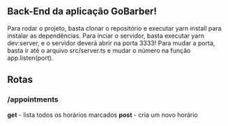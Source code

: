 ## Back-End da aplicação GoBarber!

Para rodar o projeto, basta clonar o repositório e executar yarn install para instalar as dependências. Para inciar o servidor, basta executar yarn dev:server, e o servidor deverá abrir na porta 3333! Para mudar a porta, basta ir até o arquivo src/server.ts e mudar o número na função app.listen(port).

## Rotas
### /appointments
__get__ - lista todos os horários marcados
__post__ - cria um novo horário
